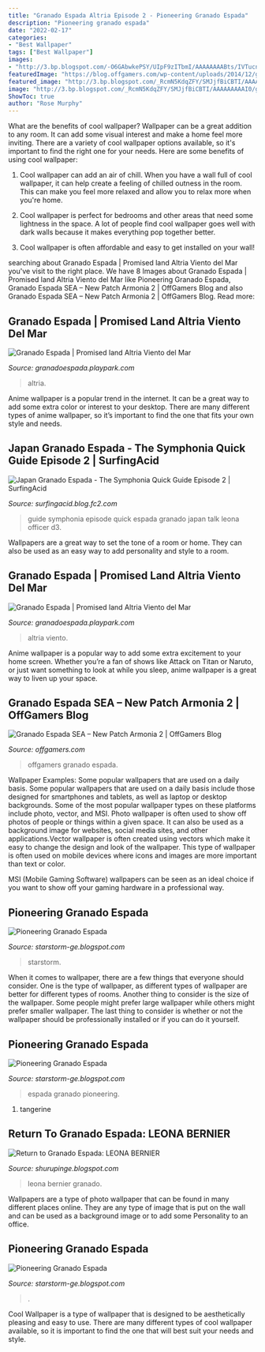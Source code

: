 ```yaml
---
title: "Granado Espada Altria Episode 2 - Pioneering Granado Espada"
description: "Pioneering granado espada"
date: "2022-02-17"
categories:
- "Best Wallpaper"
tags: ["Best Wallpaper"]
images:
- "http://3.bp.blogspot.com/-O6GAbwkePSY/UIpF9zITbmI/AAAAAAAABts/IVTucntFKG8/s400/halloween2012.jpg"
featuredImage: "https://blog.offgamers.com/wp-content/uploads/2014/12/granado-espada-e1418875923284.png"
featured_image: "http://3.bp.blogspot.com/_RcmN5KdqZFY/SMJjfBiCBTI/AAAAAAAAAI0/gpLONp3J62A/s400/lv08-31-08.png"
image: "http://3.bp.blogspot.com/_RcmN5KdqZFY/SMJjfBiCBTI/AAAAAAAAAI0/gpLONp3J62A/s400/lv08-31-08.png"
ShowToc: true
author: "Rose Murphy"
---
```



What are the benefits of cool wallpaper?
Wallpaper can be a great addition to any room. It can add some visual interest and make a home feel more inviting. There are a variety of cool wallpaper options available, so it's important to find the right one for your needs. Here are some benefits of using cool wallpaper: 
1. Cool wallpaper can add an air of chill. When you have a wall full of cool wallpaper, it can help create a feeling of chilled outness in the room. This can make you feel more relaxed and allow you to relax more when you're home. 

2. Cool wallpaper is perfect for bedrooms and other areas that need some lightness in the space. A lot of people find cool wallpaper goes well with dark walls because it makes everything pop together better. 

3. Cool wallpaper is often affordable and easy to get installed on your wall!

	

		
searching about Granado Espada | Promised land Altria Viento del Mar you've visit to the right place. We have 8 Images about Granado Espada | Promised land Altria Viento del Mar like Pioneering Granado Espada, Granado Espada SEA – New Patch Armonia 2 | OffGamers Blog and also Granado Espada SEA – New Patch Armonia 2 | OffGamers Blog. Read more:
		
    
## Granado Espada | Promised Land Altria Viento Del Mar

<img loading=lazy src="https://granadoespada.playpark.com/th-th/altria-viento/images/mission2/4.jpg" onerror="this.onerror=null;this.src='https://tse3.mm.bing.net/th?id=OIP.K701q6VnEHpUd5EfpAc3WwHaEI&amp;pid=15.1';" alt="Granado Espada | Promised land Altria Viento del Mar">

_Source: granadoespada.playpark.com_

>altria. 

	

Anime wallpaper is a popular trend in the internet. It can be a great way to add some extra color or interest to your desktop. There are many different types of anime wallpaper, so it’s important to find the one that fits your own style and needs.

    
## Japan Granado Espada - The Symphonia Quick Guide Episode 2 | SurfingAcid

<img loading=lazy src="https://blog-imgs-92-origin.fc2.com/s/u/r/surfingacid/20160508015624135.jpg" onerror="this.onerror=null;this.src='https://tse2.mm.bing.net/th?id=OIP.fIN_EXwAYj2ji2vfqTL7dgHaE0&amp;pid=15.1';" alt="Japan Granado Espada - The Symphonia Quick Guide Episode 2 | SurfingAcid">

_Source: surfingacid.blog.fc2.com_

>guide symphonia episode quick espada granado japan talk leona officer d3. 

	

Wallpapers are a great way to set the tone of a room or home. They can also be used as an easy way to add personality and style to a room.

    
## Granado Espada | Promised Land Altria Viento Del Mar

<img loading=lazy src="https://granadoespada.playpark.com/th-th/altria-viento/images/mission1/4.jpg" onerror="this.onerror=null;this.src='https://tse4.mm.bing.net/th?id=OIP.d8DlZlwPqrIpLU0BW4hk1QHaEI&amp;pid=15.1';" alt="Granado Espada | Promised land Altria Viento del Mar">

_Source: granadoespada.playpark.com_

>altria viento. 

	

Anime wallpaper is a popular way to add some extra excitement to your home screen. Whether you’re a fan of shows like Attack on Titan or Naruto, or just want something to look at while you sleep, anime wallpaper is a great way to liven up your space.

    
## Granado Espada SEA – New Patch Armonia 2 | OffGamers Blog

<img loading=lazy src="https://blog.offgamers.com/wp-content/uploads/2014/12/granado-espada-e1418875923284.png" onerror="this.onerror=null;this.src='https://tse3.mm.bing.net/th?id=OIP.hL_Dn-hzxFGg1dInCoWG-AAAAA&amp;pid=15.1';" alt="Granado Espada SEA – New Patch Armonia 2 | OffGamers Blog">

_Source: offgamers.com_

>offgamers granado espada. 

	

Wallpaper Examples: Some popular wallpapers that are used on a daily basis.
Some popular wallpapers that are used on a daily basis include those designed for smartphones and tablets, as well as laptop or desktop backgrounds. Some of the most popular wallpaper types on these platforms include photo, vector, and MSI. 
Photo wallpaper is often used to show off photos of people or things within a given space. It can also be used as a background image for websites, social media sites, and other applications.Vector wallpaper is often created using vectors which make it easy to change the design and look of the wallpaper. This type of wallpaper is often used on mobile devices where icons and images are more important than text or color. 

MSI (Mobile Gaming Software) wallpapers can be seen as an ideal choice if you want to show off your gaming hardware in a professional way.

    
## Pioneering Granado Espada

<img loading=lazy src="https://lh4.googleusercontent.com/proxy/ftD2DrWOC7p_L5RenlIKeYeE7Yu0x1_2ebkE_kpUjx2RqH6Rwe-lnENEED1ixpUFKQTh=w1200-h630-p-k-no-nu" onerror="this.onerror=null;this.src='https://tse2.mm.bing.net/th?id=OIP.VwXXCk1EyFrTNFc_AeKxcQHaD4&amp;pid=15.1';" alt="Pioneering Granado Espada">

_Source: starstorm-ge.blogspot.com_

>starstorm. 

	

When it comes to wallpaper, there are a few things that everyone should consider. One is the type of wallpaper, as different types of wallpaper are better for different types of rooms. Another thing to consider is the size of the wallpaper. Some people might prefer large wallpaper while others might prefer smaller wallpaper. The last thing to consider is whether or not the wallpaper should be professionally installed or if you can do it yourself.

    
## Pioneering Granado Espada

<img loading=lazy src="http://3.bp.blogspot.com/_RcmN5KdqZFY/SMJjfBiCBTI/AAAAAAAAAI0/gpLONp3J62A/s400/lv08-31-08.png" onerror="this.onerror=null;this.src='https://tse2.mm.bing.net/th?id=OIP.XarAK6zEv8RBd0u10-stuQAAAA&amp;pid=15.1';" alt="Pioneering Granado Espada">

_Source: starstorm-ge.blogspot.com_

>espada granado pioneering. 

	

1. tangerine 

    
## Return To Granado Espada: LEONA BERNIER

<img loading=lazy src="https://3.bp.blogspot.com/-i0eu8lyDjyQ/VyX-WUl3WHI/AAAAAAAADuY/FPlvZaRs2qkTbBjYS-K355va5947dZyegCLcB/s1600/Leona.png" onerror="this.onerror=null;this.src='https://tse1.mm.bing.net/th?id=OIP.vKCCGmxqcAcpvOaZZJmmMgHaIf&amp;pid=15.1';" alt="Return to Granado Espada: LEONA BERNIER">

_Source: shurupinge.blogspot.com_

>leona bernier granado. 

	



Wallpapers are a type of photo wallpaper that can be found in many different places online. They are any type of image that is put on the wall and can be used as a background image or to add some Personality to an office.

    
## Pioneering Granado Espada

<img loading=lazy src="http://3.bp.blogspot.com/-O6GAbwkePSY/UIpF9zITbmI/AAAAAAAABts/IVTucntFKG8/s400/halloween2012.jpg" onerror="this.onerror=null;this.src='https://tse2.mm.bing.net/th?id=OIP.L_6OGhcYi2WOaiDrRvRozAAAAA&amp;pid=15.1';" alt="Pioneering Granado Espada">

_Source: starstorm-ge.blogspot.com_

>. 

	

Cool Wallpaper is a type of wallpaper that is designed to be aesthetically pleasing and easy to use. There are many different types of cool wallpaper available, so it is important to find the one that will best suit your needs and style.


